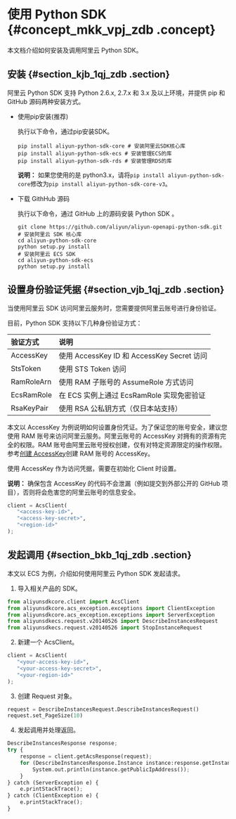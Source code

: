 # 使用 Python SDK {#concept_mkk_vpj_zdb .concept}

本文档介绍如何安装及调用阿里云 Python SDK。

## 安装 {#section_kjb_1qj_zdb .section}

阿里云 Python SDK 支持 Python 2.6.x, 2.7.x 和 3.x 及以上环境，并提供 pip 和 GitHub 源码两种安装方式。

- 使用pip安装\(推荐\)

  执行以下命令，通过pip安装SDK。

  ```shell
  pip install aliyun-python-sdk-core # 安装阿里云SDK核心库
  pip install aliyun-python-sdk-ecs # 安装管理ECS的库
  pip install aliyun-python-sdk-rds # 安装管理RDS的库
  ```

  **说明：** 如果您使用的是 python3.x，请将`pip install aliyun-python-sdk-core`修改为`pip install aliyun-python-sdk-core-v3`。

- 下载 GithHub 源码

  执行以下命令，通过 GitHub 上的源码安装 Python SDK 。

  ```shell
  git clone https://github.com/aliyun/aliyun-openapi-python-sdk.git
  # 安装阿里云 SDK 核心库
  cd aliyun-python-sdk-core
  python setup.py install
  # 安装阿里云 ECS SDK
  cd aliyun-python-sdk-ecs
  python setup.py install
  ```


## 设置身份验证凭据 {#section_vjb_1qj_zdb .section}

当使用阿里云 SDK 访问阿里云服务时，您需要提供阿里云账号进行身份验证。

目前，Python SDK 支持以下几种身份验证方式：

|验证方式|说明|
|:---|:-|
|AccessKey | 使用 AccessKey ID 和 AccessKey Secret 访问 |
|StsToken  | 使用 STS Token 访问 |
|RamRoleArn| 使用 RAM 子账号的 AssumeRole 方式访问 |
|EcsRamRole| 在 ECS 实例上通过 EcsRamRole 实现免密验证 |
|RsaKeyPair| 使用 RSA 公私钥方式（仅日本站支持）|

本文以 AccessKey 为例说明如何设置身份凭证。为了保证您的账号安全，建议您使用 RAM 账号来访问阿里云服务。阿里云账号的 AccessKey 对拥有的资源有完全的权限。RAM 账号由阿里云账号授权创建，仅有对特定资源限定的操作权限。参考[创建 AccessKey](https://help.aliyun.com/document_detail/66453.html)创建 RAM 账号的 AccessKey。

使用 AccessKey 作为访问凭据，需要在初始化 Client 时设置。

**说明：** 确保包含 AccessKey 的代码不会泄漏（例如提交到外部公开的 GitHub 项目），否则将会危害您的阿里云账号的信息安全。

```python
client = AcsClient(
   "<access-key-id>", 
   "<access-key-secret>",
   "<region-id>"
);
```

## 发起调用 {#section_bkb_1qj_zdb .section}

本文以 ECS 为例，介绍如何使用阿里云 Python SDK 发起请求。

1.  导入相关产品的 SDK。

  ```python
  from aliyunsdkcore.client import AcsClient
  from aliyunsdkcore.acs_exception.exceptions import ClientException
  from aliyunsdkcore.acs_exception.exceptions import ServerException
  from aliyunsdkecs.request.v20140526 import DescribeInstancesRequest
  from aliyunsdkecs.request.v20140526 import StopInstanceRequest
  ```

2.  新建一个 AcsClient。

  ```python
  client = AcsClient(
     "<your-access-key-id>", 
     "<your-access-key-secret>",
     "<your-region-id>"
  );
  ```

3.  创建 Request 对象。

  ```python
  request = DescribeInstancesRequest.DescribeInstancesRequest()
  request.set_PageSize(10)
  ```

4.  发起调用并处理返回。

  ```python
  DescribeInstancesResponse response;
  try {
      response = client.getAcsResponse(request);
      for (DescribeInstancesResponse.Instance instance:response.getInstances()) {
          System.out.println(instance.getPublicIpAddress());
      }
  } catch (ServerException e) {
      e.printStackTrace();
  } catch (ClientException e) {
      e.printStackTrace();
  }
  ```

